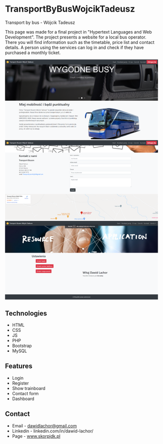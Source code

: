 # TransportByBusWojcikTadeusz
Transport by bus - Wójcik Tadeusz

This page was made for a final project in "Hypertext Languages and Web Development". The project presents a website for a local bus operator. There you will find information such as the timetable, price list and contact details. A person using the services can log in and check if they have purchased a monthly ticket. 

![View page](image/index.png)
![View contact](image/contact.png)
![View dashboard](image/dashboard.png)

## Technologies
* HTML
* CSS
* JS
* PHP
* Bootstrap
* MySQL

## Features
* Login
* Register
* Show trainboard
* Contact form
* Dashboard

## Contact
* Email - dawidlachor@gmail.com
* Linkedin - linkedin.com/in/dawid-lachor/
* Page - www.skorpjdk.pl
